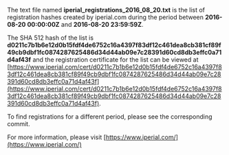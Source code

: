 The text file named **iperial_registrations_2016_08_20.txt** is the list of registration hashes created by iperial.com during the period between **2016-08-20 00:00:00Z** and **2016-08-20 23:59:59Z**.

The SHA 512 hash of the list is **d0211c7b1b6e12d0b15fdf4de6752c16a4397f83df12c461dea8cb381cf89f49cb9dbf1fc0874287625486d34d44ab09e7c28391d60cd8db3effc0a71d4af43f** and the registration certificate for the list can be viewed at [https://www.iperial.com/cert/d0211c7b1b6e12d0b15fdf4de6752c16a4397f83df12c461dea8cb381cf89f49cb9dbf1fc0874287625486d34d44ab09e7c28391d60cd8db3effc0a71d4af43f](https://www.iperial.com/cert/d0211c7b1b6e12d0b15fdf4de6752c16a4397f83df12c461dea8cb381cf89f49cb9dbf1fc0874287625486d34d44ab09e7c28391d60cd8db3effc0a71d4af43f).

To find registrations for a different period, please see the corresponding commit.

For more information, please visit [https://www.iperial.com/](https://www.iperial.com/)
